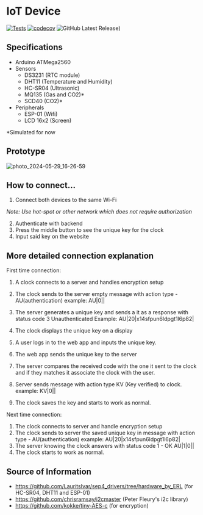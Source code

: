 # IoT Device

[![Tests](https://github.com/SEP4Y-S24/iot/actions/workflows/build.yaml/badge.svg)](https://github.com/SEP4Y-S24/iot/actions/workflows/build.yaml)
[![codecov](https://codecov.io/gh/SEP4Y-S24/iot/branch/main/graph/badge.svg?token=ZXVQMEAXOZ)](https://codecov.io/gh/SEP4Y-S24/iot)
![GitHub Latest Release)](https://img.shields.io/github/v/release/SEP4Y-S24/iot?logo=github)

## Specifications

- Arduino ATMega2560
- Sensors
  - DS3231 (RTC module)
  - DHT11 (Temperature and Humidity)
  - HC-SR04 (Ultrasonic)
  - MQ135 (Gas and CO2)*
  - SCD40 (CO2)*
- Peripherals 
  - ESP-01 (Wifi)
  - LCD 16x2 (Screen)

*Simulated for now

## Prototype 
![photo_2024-05-29_16-26-59](https://github.com/SEP4Y-S24/iot/assets/114725463/b3a906ec-1898-42b3-a3d4-dfaeff6712ee)

## How to connect...

1. Connect both devices to the same Wi-Fi
   
_Note: Use hot-spot or other network which does not require authorization_

2. Authenticate with backend 
3. Press the middle button to see the unique key for the clock
4. Input said key on the website

## More detailed connection explanation

First time connection:

1) A clock connects to a server and handles encryption setup
2) The clock sends to the server empty message with action type - AU(authentication)
example: AU|0||

3) The server generates a unique key and sends a it as a response with status code 3 Unauthenticated 
Example: AU|20|x14sfpun6ldpgt1l6p82|

4) The clock displays the unique key on a display
5) A user logs in to the web app and inputs the unique key.
6) The web app sends the unique key to the server
7) The server compares the received code with the one it sent to the clock and if they matches it associate the clock with the user.
8) Server sends message with action type KV (Key verified) to clock.
example: KV|0||
9) The clock saves the key and starts to work as normal.
    
Next time connection:
1) The clock connects to server and handle encryption setup
2) The clock sends to server the saved unique key in message with action type - AU(authentication)
example: AU|20|x14sfpun6ldpgt1l6p82|
3) The server knowing the clock answers with status code 1 - OK AU|1|0||
4) The clock starts to work as normal.

## Source of Information
- https://github.com/LauritsIvar/sep4_drivers/tree/hardware_by_ERL (for HC-SR04, DHT11 and ESP-01)
- https://github.com/chrisramsay/i2cmaster (Peter Fleury's i2c library)
- https://github.com/kokke/tiny-AES-c (for encryption)
